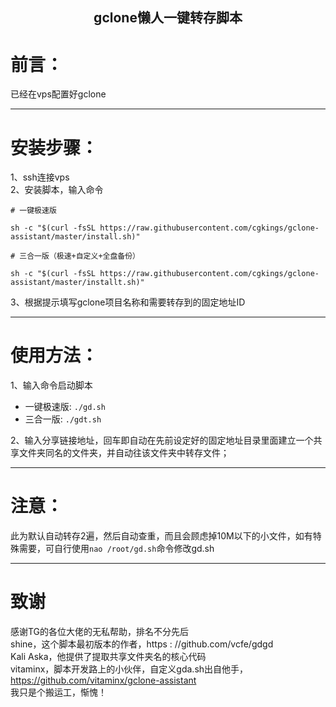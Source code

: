<h2 align="center">gclone懒人一键转存脚本</h2> 

# 前言：
已经在vps配置好gclone<hr />
# 安装步骤：
1、ssh连接vps<br>
2、安装脚本，输入命令<br>
```
# 一键极速版

sh -c "$(curl -fsSL https://raw.githubusercontent.com/cgkings/gclone-assistant/master/install.sh)" 

# 三合一版（极速+自定义+全盘备份）

sh -c "$(curl -fsSL https://raw.githubusercontent.com/cgkings/gclone-assistant/master/installt.sh)"
```
3、根据提示填写gclone项目名称和需要转存到的固定地址ID <hr />
# 使用方法：
1、输入命令启动脚本 <br>
- 一键极速版:          `./gd.sh`
- 三合一版:        `./gdt.sh`

2、输入分享链接地址，回车即自动在先前设定好的固定地址目录里面建立一个共享文件夹同名的文件夹，并自动往该文件夹中转存文件； <hr />
# 注意：
此为默认自动转存2遍，然后自动查重，而且会顾虑掉10M以下的小文件，如有特殊需要，可自行使用`nao /root/gd.sh`命令修改gd.sh <hr />
# 致谢
感谢TG的各位大佬的无私帮助，排名不分先后<br>
shine，这个脚本最初版本的作者，https : //github.com/vcfe/gdgd<br>
Kali Aska，他提供了提取共享文件夹名的核心代码<br>
vitaminx，脚本开发路上的小伙伴，自定义gda.sh出自他手，https://github.com/vitaminx/gclone-assistant<br>
我只是个搬运工，惭愧！

